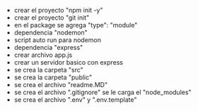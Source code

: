 - crear el proyecto "npm init -y"
- crear el proyecto "git init"
- en el package se agrega "type": "module" <!-- saber la diferencia entre ecmascript/commonjs -->
- dependencia "nodemon"
- script auto run para nodemon
- dependencia "express"
- crear archivo app.js
- crear un servidor basico con express
- se crea la carpeta "src"
- se crea la carpeta "public"
- se crea el archivo "readme.MD"
- se crea el archivo ".gitignore" se le carga el "node_modules"
- se crea el archivo ".env" y ".env.template" <!-- saber que son las variables de entorno -->
